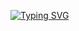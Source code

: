 [![Typing SVG](https://readme-typing-svg.herokuapp.com/?lines=hello!+my+name+is;johannes&color=ffe6fd)](https://git.io/typing-svg)
